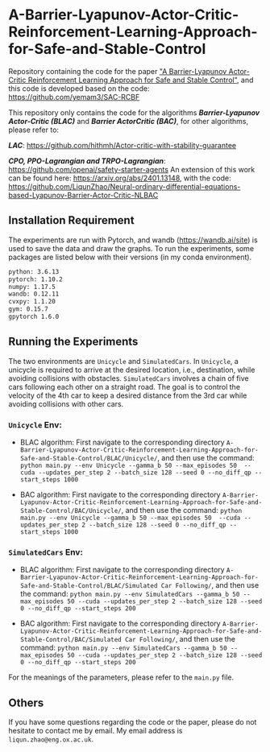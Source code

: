 # A-Barrier-Lyapunov-Actor-Critic-Reinforcement-Learning-Approach-for-Safe-and-Stable-Control

Repository containing the code for the paper ["A Barrier-Lyapunov Actor-Critic Reinforcement Learning Approach for
Safe and Stable Control"](https://arxiv.org/abs/2304.04066), and this code is developed based on the code: https://github.com/yemam3/SAC-RCBF

This repository only contains the code for the algorithms ***Barrier-Lyapunov Actor-Critic (BLAC)*** and ***Barrier ActorCritic (BAC)***, 
for other algorithms, please refer to:

***LAC***: https://github.com/hithmh/Actor-critic-with-stability-guarantee

***CPO, PPO-Lagrangian and TRPO-Lagrangian***: https://github.com/openai/safety-starter-agents
An extension of this work can be found here: https://arxiv.org/abs/2401.13148, with the code: https://github.com/LiqunZhao/Neural-ordinary-differential-equations-based-Lyapunov-Barrier-Actor-Critic-NLBAC


## Installation Requirement
The experiments are run with Pytorch, and wandb (https://wandb.ai/site) is used to save the data and draw the graphs. 
To run the experiments, some packages are listed below with their versions (in my conda environment).
```bash
python: 3.6.13
pytorch: 1.10.2 
numpy: 1.17.5
wandb: 0.12.11
cvxpy: 1.1.20
gym: 0.15.7
gpytorch 1.6.0
```

## Running the Experiments

The two environments are `Unicycle` and `SimulatedCars`. In `Unicycle`, a unicycle is required to arrive at the
desired location, i.e., destination, while avoiding collisions with obstacles. `SimulatedCars` involves a chain of five cars following each other on a straight road. The goal is to control the velocity of the 4th car to keep
a desired distance from the 3rd car while avoiding collisions with other cars.


### `Unicycle` Env: 
* BLAC algorithm: First navigate to the corresponding directory `A-Barrier-Lyapunov-Actor-Critic-Reinforcement-Learning-Approach-for-Safe-and-Stable-Control/BLAC/Unicycle/`, and then use the command:
`python main.py --env Unicycle --gamma_b 50 --max_episodes 50  --cuda --updates_per_step 2 --batch_size 128 --seed 0 --no_diff_qp --start_steps 1000`

* BAC algorithm: First navigate to the corresponding directory `A-Barrier-Lyapunov-Actor-Critic-Reinforcement-Learning-Approach-for-Safe-and-Stable-Control/BAC/Unicycle/`, and then use the command:
`python main.py --env Unicycle --gamma_b 50 --max_episodes 50  --cuda --updates_per_step 2 --batch_size 128 --seed 0 --no_diff_qp --start_steps 1000`

### `SimulatedCars` Env: 
* BLAC algorithm: First navigate to the corresponding directory `A-Barrier-Lyapunov-Actor-Critic-Reinforcement-Learning-Approach-for-Safe-and-Stable-Control/BLAC/Simulated Car Following/`, and then use the command:
`python main.py --env SimulatedCars --gamma_b 50 --max_episodes 50 --cuda --updates_per_step 2 --batch_size 128 --seed 0 --no_diff_qp --start_steps 200`

* BAC algorithm: First navigate to the corresponding directory `A-Barrier-Lyapunov-Actor-Critic-Reinforcement-Learning-Approach-for-Safe-and-Stable-Control/BAC/Simulated Car Following/`, and then use the command:
`python main.py --env SimulatedCars --gamma_b 50 --max_episodes 50 --cuda --updates_per_step 2 --batch_size 128 --seed 0 --no_diff_qp --start_steps 200`

For the meanings of the parameters, please refer to the `main.py` file.
## Others 
If you have some questions regarding the code or the paper, please do not hesitate to contact me by email. My email address is `liqun.zhao@eng.ox.ac.uk`.
